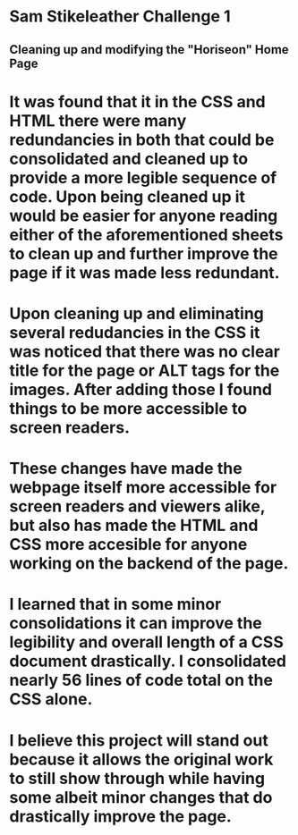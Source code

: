 # Sam Stikeleather Challenge 1

## Cleaning up and modifying the "Horiseon" Home Page

# It was found that it in the CSS and HTML there were many redundancies in both that could be consolidated and cleaned up to provide a more legible sequence of code. Upon being cleaned up it would be easier for anyone reading either of the aforementioned sheets to clean up and further improve the page if it was made less redundant.

# Upon cleaning up and eliminating several redudancies in the CSS it was noticed that there was no clear title for the page or ALT tags for the images. After adding those I found things to be more accessible to screen readers. 

# These changes have made the webpage itself more accessible for screen readers and viewers alike, but also has made the HTML and CSS more accesible for anyone working on the backend of the page. 

# I learned that in some minor consolidations it can improve the legibility and overall length of a CSS document drastically. I consolidated nearly 56 lines of code total on the CSS alone. 

# I believe this project will stand out because it allows the original work to still show through while having some albeit minor changes that do drastically improve the page. 
